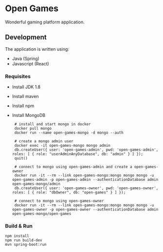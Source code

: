 # Open Games

Wonderful gaming platform application.



## Development

The application is written using:
 * Java (Spring)
 * Javascript (React)



### Requisites

 * Install JDK 1.8
 * Install maven
 * Install npm
 * Install MongoDB

        # install and start mongo in docker   
        docker pull mongo
        docker run --name open-games-mongo -d mongo --auth
        
        # create a mongo admin user
        docker exec -it open-games-mongo mongo admin
        db.createUser({ user: 'open-games-admin', pwd: 'open-games-admin', roles: [ { role: "userAdminAnyDatabase", db: "admin" } ] });
        quit()
        
        # connect to mongo using open-games-admin and create a open-games-owner
        docker run -it --rm --link open-games-mongo:mongo mongo mongo -u open-games-admin -p open-games-admin --authenticationDatabase admin open-games-mongo/admin
        db.createUser({ user: 'open-games-owner', pwd: 'open-games-owner', roles: [ { role: "dbOwner", db: "open-games" } ] });
        
        # connect to mongo using open-games-owner
        docker run -it --rm --link open-games-mongo:mongo mongo mongo -u open-games-owner -p open-games-owner --authenticationDatabase admin open-games-mongo/open-games


### Build & Run

    npm install
    npm run build-dev
    mvn spring-boot:run
